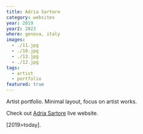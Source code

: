 ```yaml
---
title: Adria Sartore
category: websites
year: 2019
year2: 2023
where: genova, italy
images:
  - ./11.jpg
  - ./10.jpg
  - ./13.jpg
  - ./12.jpg
tags:
  - artist
  - portfolio
featured: true
---
```


Artist portfolio. Minimal layout, focus on artist works.

Check out [Adria Sartore](https://adriasartore.com?source=rokma.com) live website.

[2019>today].
